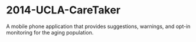 2014-UCLA-CareTaker
===================

A mobile phone application that provides suggestions, warnings, and opt-in monitoring for the aging population.
